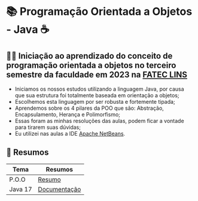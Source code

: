 
# 📚 Programação Orientada a Objetos - Java ☕

## 👨‍💻 Iniciação ao aprendizado do conceito de programação orientada a objetos no terceiro semestre da faculdade em 2023 na [FATEC LINS]()

* Iniciamos os nossos estudos utilizando a linguagem Java, por causa que sua estrutura foi totalmente baseada em orientação a objetos;
* Escolhemos esta linguagem por ser robusta e fortemente tipada;
* Aprendemos sobre os 4 pilares da POO que são: Abstração, Encapsulamento, Herança e Polimorfismo;
* Essas foram as minhas resoluções das aulas, podem ficar a vontade para tirarem suas dúvidas;
* Eu utilizei nas aulas a IDE [Apache NetBeans](https://netbeans.apache.org/front/main/index.html).

## 📕 Resumos 

| Tema | Resumos |
| ---- | ------- |
| P.O.O  | [Resumo](https://www.devmedia.com.br/os-4-pilares-da-programacao-orientada-a-objetos/9264) |
| Java 17 | [Documentação](https://docs.oracle.com/en/java/javase/17/docs/api/) |


